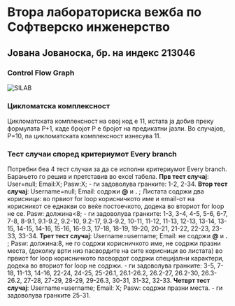 # Втора лабораториска вежба по Софтверско инженерство
## Јована Јованоска, бр. на индекс 213046
### Control Flow Graph
![SILAB](https://github.com/JovanoskaJovana/SI_2023_lab2_213046/assets/126422782/7997776a-380f-4a03-8327-108aad09f44c)
### Цикломатска комплексност
Цикломатската комплексност на овој код е 11, истата ја добив преку формулата Р+1, каде бројот Р е бројот на предикатни јазли. Во случајов, Р=10, па цикломатската комплексност изнесува 11.
### Тест случаи според критериумот Every branch
Потребни беа 4 тест случаи за да се исполни критериумот Every branch. Барањето го решив и претставив во excel табела.
**Прв тест случај**: User=null; Email:X; Pasw:X; - ги задоволува гранките: 1-2, 2-34.
**Втор тест случај**: Username=null; Email: содржи **@** и **.** ; Листата содржи два корисници: во првиот for loop корисничкото име и email-от на корисникот се еднакви со веќе постоечкото, додека во вториот for loop не се. Pasw: должина<8; - ги задоволува гранките: 1-3, 3-4, 4-5, 5-6, 6-7, 7-8, 8-9.1, 9.1-9.2, 9.2-10, 9.2-17, 9.3-9.2, 10-11, 11-12, 11-13, 12-13, 13-14, 13-15, 14-15, 14-16, 15-16, 16-9.3, 17-18, 18-19, 19-20, 20-21, 21-22, 22-23, 23-33, 33-34.
**Трет тест случај**: Username=username; Email: не содржи **@** и **.** ;  Pasw: должина:8, не го содржи корисничкото име, не содржи празни места, (доколку врти низ пасвордите на сите корисници во листата) во првиот for loop корисничкото пасвордот содржи специјални карактери, додека во вториот for loop не содржи. - ги задоволува гранките: 3-5, 7-18, 11-13, 14-16, 22-24, 24-25, 25-26.1, 26.1-26.2, 26.2-27, 26.2-30, 26.3-26.2, 27-28, 27-29, 28-29, 29-26.3, 30-31, 31-32, 32-33.
**Четврт тест случај**: Username=username; Email: X; Pasw: содржи празни места. - ги задоволува гранките 25-31.
